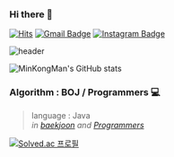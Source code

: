 ### Hi there 👋

[![Hits](https://hits.seeyoufarm.com/api/count/incr/badge.svg?url=https%3A%2F%2Fgithub.com%2FMinKongMan&count_bg=%23EB8B10&title_bg=%23684327&icon=&icon_color=%23E7E7E7&title=VISIT&edge_flat=false)](https://github.com/MinKongMan)
[![Gmail Badge](https://img.shields.io/badge/Gmail-D14836?style=flat&logo=Gmail&logoColor=white)](mailto:daemyungkk@gmail.com)
[![Instagram Badge](https://img.shields.io/badge/Instagram-D14836?style=flat&logo=Instagram&logoColor=white)](https://www.instagram.com/hi_minkwang/?hl=ko)

![header](https://capsule-render.vercel.app/api?type=waving&color=auto&height=300&section=header&text=Min%20Kwang's%20Git&fontSize=50&animation=fadeIn&fontAlignY=38)

![MinKongMan's GitHub stats](https://github-readme-stats.vercel.app/api?username=MinKongMan&show_icons=true&theme=radical)




### Algorithm : BOJ / Programmers 💻
<blockquote>
  <p>
    language : Java
    <br>
    <em>
      in <a href="https://www.acmicpc.net/user/daemyungmk" rel="nofollow">baekjoon</a> and <a href="https://programmers.co.kr/users/profile" rel="nofollow">Programmers</a>
    </em>
  </p>
</blockquote>


[![Solved.ac
프로필](http://mazassumnida.wtf/api/v2/generate_badge?boj=daemyungmk)](https://solved.ac/daemyungmk)



<!--
**MinKongMan/MinKongMan** is a ✨ _special_ ✨ repository because its `README.md` (this file) appears on your GitHub profile.

Here are some ideas to get you started:

- 🔭 I’m currently working on ...
- 🌱 I’m currently learning ...
- 👯 I’m looking to collaborate on ...
- 🤔 I’m looking for help with ...
- 💬 Ask me about ...
- 📫 How to reach me: ...
- 😄 Pronouns: ...
- ⚡ Fun fact: ...
-->
